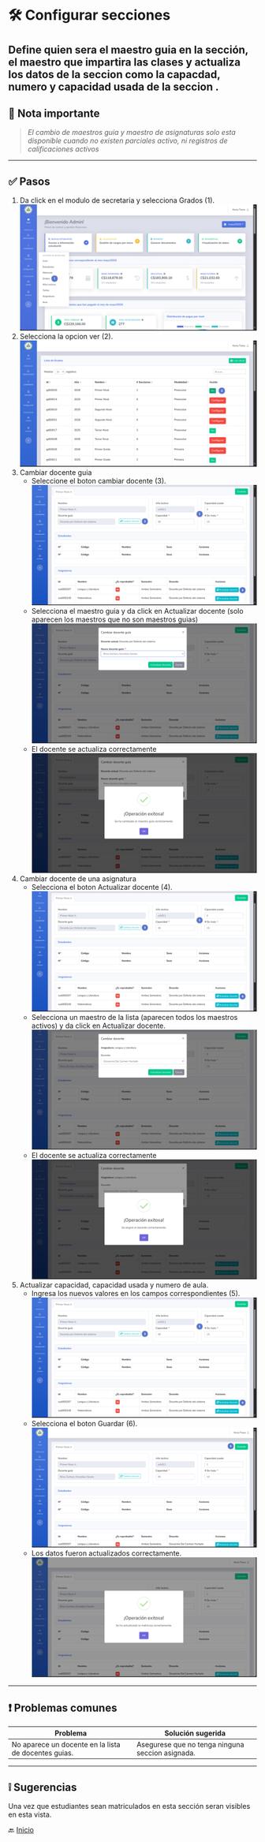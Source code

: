 # 🛠️ Configurar secciones

Define quien sera el maestro guia en la sección, el maestro que impartira las clases y actualiza los datos de la seccion
como la capacdad, numero y capacidad usada de la seccion
.
---

## 📝 Nota importante

> *El cambio de maestros guia y maestro de asignaturas solo esta disponible cuando no existen parciales activo, ni
registros de calificaciones activos*
---

## ✅ Pasos

1. Da click en el modulo de secretaria y selecciona Grados (1).
   ![Seleccione la vista de grados](../../assets/Configurar%20grados/Grados1.png)
2. Selecciona la opcion ver (2).
   ![Seleccione la vista de grados](../../assets/Configurar%20secciones/Secciones1.png)
3. Cambiar docente guia
    - Seleccione el boton cambiar docente (3).
      ![Seleccione la vista de grados](../../assets/Configurar%20secciones/Secciones2.png)
    - Selecciona el maestro guia y da click en Actualizar docente (solo aparecen los maestros que no son maestros guias)
      ![Seleccione la vista de grados](../../assets/Configurar%20secciones/Secciones3.png)
    - El docente se actualiza correctamente
      ![Seleccione la vista de grados](../../assets/Configurar%20secciones/Secciones6.png)
4. Cambiar docente de una asignatura
    - Selecciona el boton Actualizar docente (4).
      ![Seleccione la vista de grados](../../assets/Configurar%20secciones/Secciones2.png)
    - Selecciona un maestro de la lista (aparecen todos los maestros activos) y da click en Actualizar docente.
      ![Seleccione la vista de grados](../../assets/Configurar%20secciones/Secciones4.png)
    - El docente se actualiza correctamente
      ![Seleccione la vista de grados](../../assets/Configurar%20secciones/Secciones5.png)
5. Actualizar capacidad, capacidad usada y numero de aula.
    - Ingresa los nuevos valores en los campos correspondientes (5).
      ![Seleccione la vista de grados](../../assets/Configurar%20secciones/Secciones2.png)
    - Selecciona el boton Guardar (6).
      ![Seleccione la vista de grados](../../assets/Configurar%20secciones/Secciones7.png)
    - Los datos fueron actualizados correctamente.
      ![Seleccione la vista de grados](../../assets/Configurar%20secciones/Secciones8.png)

---

## ❗ Problemas comunes

| Problema                                             | Solución sugerida                                |
|------------------------------------------------------|--------------------------------------------------|
| No aparece un docente en la lista de docentes guias. | Asegurese que no tenga ninguna seccion asignada. |

---

## ❕ Sugerencias

Una vez que estudiantes sean matriculados en esta sección seran visibles en esta vista.

🔙 [Inicio](../../Index.md)


